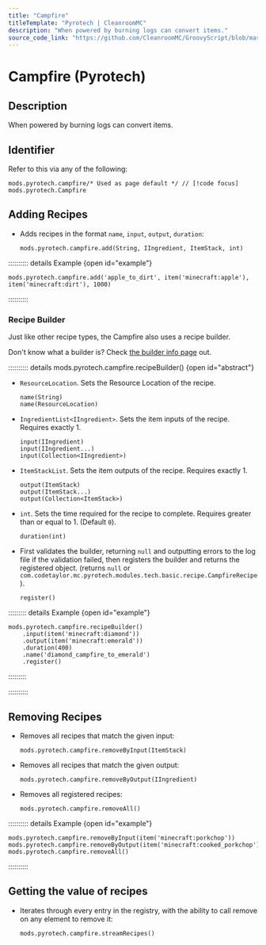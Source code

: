 ```yaml
---
title: "Campfire"
titleTemplate: "Pyrotech | CleanroomMC"
description: "When powered by burning logs can convert items."
source_code_link: "https://github.com/CleanroomMC/GroovyScript/blob/master/src/main/java/com/cleanroommc/groovyscript/compat/mods/pyrotech/Campfire.java"
---
```


# Campfire (Pyrotech)

## Description

When powered by burning logs can convert items.

## Identifier

Refer to this via any of the following:

```groovy:no-line-numbers {1}
mods.pyrotech.campfire/* Used as page default */ // [!code focus]
mods.pyrotech.Campfire
```


## Adding Recipes

- Adds recipes in the format `name`, `input`, `output`, `duration`:

    ```groovy:no-line-numbers
    mods.pyrotech.campfire.add(String, IIngredient, ItemStack, int)
    ```

:::::::::: details Example {open id="example"}
```groovy:no-line-numbers
mods.pyrotech.campfire.add('apple_to_dirt', item('minecraft:apple'), item('minecraft:dirt'), 1000)
```

::::::::::

### Recipe Builder

Just like other recipe types, the Campfire also uses a recipe builder.

Don't know what a builder is? Check [the builder info page](../../getting_started/builder.md) out.

:::::::::: details mods.pyrotech.campfire.recipeBuilder() {open id="abstract"}
- `ResourceLocation`. Sets the Resource Location of the recipe.

    ```groovy:no-line-numbers
    name(String)
    name(ResourceLocation)
    ```

- `IngredientList<IIngredient>`. Sets the item inputs of the recipe. Requires exactly 1.

    ```groovy:no-line-numbers
    input(IIngredient)
    input(IIngredient...)
    input(Collection<IIngredient>)
    ```

- `ItemStackList`. Sets the item outputs of the recipe. Requires exactly 1.

    ```groovy:no-line-numbers
    output(ItemStack)
    output(ItemStack...)
    output(Collection<ItemStack>)
    ```

- `int`. Sets the time required for the recipe to complete. Requires greater than or equal to 1. (Default `0`).

    ```groovy:no-line-numbers
    duration(int)
    ```

- First validates the builder, returning `null` and outputting errors to the log file if the validation failed, then registers the builder and returns the registered object. (returns `null` or `com.codetaylor.mc.pyrotech.modules.tech.basic.recipe.CampfireRecipe`).

    ```groovy:no-line-numbers
    register()
    ```

::::::::: details Example {open id="example"}
```groovy:no-line-numbers
mods.pyrotech.campfire.recipeBuilder()
    .input(item('minecraft:diamond'))
    .output(item('minecraft:emerald'))
    .duration(400)
    .name('diamond_campfire_to_emerald')
    .register()
```

:::::::::

::::::::::

## Removing Recipes

- Removes all recipes that match the given input:

    ```groovy:no-line-numbers
    mods.pyrotech.campfire.removeByInput(ItemStack)
    ```

- Removes all recipes that match the given output:

    ```groovy:no-line-numbers
    mods.pyrotech.campfire.removeByOutput(IIngredient)
    ```

- Removes all registered recipes:

    ```groovy:no-line-numbers
    mods.pyrotech.campfire.removeAll()
    ```

:::::::::: details Example {open id="example"}
```groovy:no-line-numbers
mods.pyrotech.campfire.removeByInput(item('minecraft:porkchop'))
mods.pyrotech.campfire.removeByOutput(item('minecraft:cooked_porkchop'))
mods.pyrotech.campfire.removeAll()
```

::::::::::

## Getting the value of recipes

- Iterates through every entry in the registry, with the ability to call remove on any element to remove it:

    ```groovy:no-line-numbers
    mods.pyrotech.campfire.streamRecipes()
    ```
